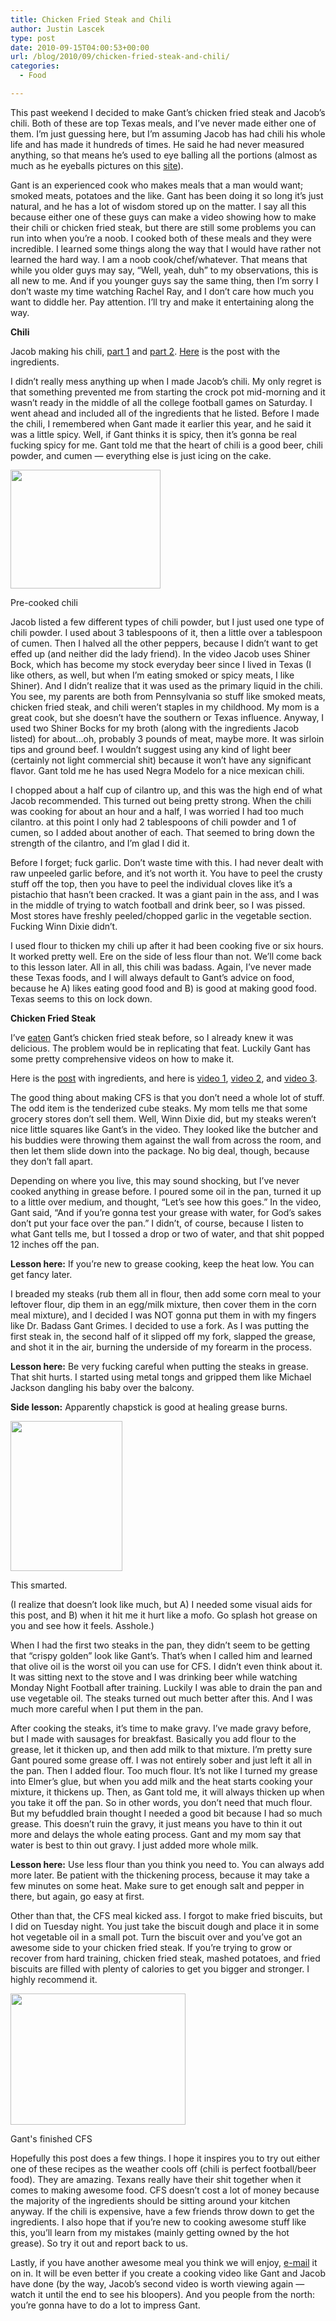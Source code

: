 ```yaml
---
title: Chicken Fried Steak and Chili
author: Justin Lascek
type: post
date: 2010-09-15T04:00:53+00:00
url: /blog/2010/09/chicken-fried-steak-and-chili/
categories:
  - Food

---
```

This past weekend I decided to make Gant&#8217;s chicken fried steak and Jacob&#8217;s chili. Both of these are top Texas meals, and I&#8217;ve never made either one of them. I&#8217;m just guessing here, but I&#8217;m assuming Jacob has had chili his whole life and has made it hundreds of times. He said he had never measured anything, so that means he&#8217;s used to eye balling all the portions (almost as much as he eyeballs pictures on this [site][1]).
  

  
Gant is an experienced cook who makes meals that a man would want; smoked meats, potatoes and the like. Gant has been doing it so long it&#8217;s just natural, and he has a lot of wisdom stored up on the matter. I say all this because either one of these guys can make a video showing how to make their chili or chicken fried steak, but there are still some problems you can run into when you&#8217;re a noob. I cooked both of these meals and they were incredible. I learned some things along the way that I would have rather not learned the hard way. I am a noob cook/chef/whatever. That means that while you older guys may say, &#8220;Well, yeah, duh&#8221; to my observations, this is all new to me. And if you younger guys say the same thing, then I&#8217;m sorry I don&#8217;t waste my time watching Rachel Ray, and I don&#8217;t care how much you want to diddle her. Pay attention. I&#8217;ll try and make it entertaining along the way.
  

  
**Chili**
  
Jacob making his chili, [part 1][2] and [part 2][3]. [Here][4] is the post with the ingredients.
  

  
I didn&#8217;t really mess anything up when I made Jacob&#8217;s chili. My only regret is that something prevented me from starting the crock pot mid-morning and it wasn&#8217;t ready in the middle of all the college football games on Saturday. I went ahead and included all of the ingredients that he listed. Before I made the chili, I remembered when Gant made it earlier this year, and he said it was a little spicy. Well, if Gant thinks it is spicy, then it&#8217;s gonna be real fucking spicy for me. Gant told me that the heart of chili is a good beer, chili powder, and cumen &#8212; everything else is just icing on the cake.
  

  


<div id="attachment_2816" style="width: 250px" class="wp-caption alignleft">
  <a href="/2010/09/00chili-precook.png"><img aria-describedby="caption-attachment-2816" data-attachment-id="2816" data-permalink="/blog/2010/09/chicken-fried-steak-and-chili/00chili-precook/" data-orig-file="/2010/09/00chili-precook.png" data-orig-size="491,390" data-comments-opened="1" data-image-meta="{&quot;aperture&quot;:&quot;0&quot;,&quot;credit&quot;:&quot;&quot;,&quot;camera&quot;:&quot;&quot;,&quot;caption&quot;:&quot;&quot;,&quot;created_timestamp&quot;:&quot;0&quot;,&quot;copyright&quot;:&quot;&quot;,&quot;focal_length&quot;:&quot;0&quot;,&quot;iso&quot;:&quot;0&quot;,&quot;shutter_speed&quot;:&quot;0&quot;,&quot;title&quot;:&quot;&quot;}" data-image-title="00chili-precook" data-image-description="" data-medium-file="/2010/09/00chili-precook-400x317.png" data-large-file="/2010/09/00chili-precook.png" class="size-medium wp-image-2816 " title="00chili-precook" src="/2010/09/00chili-precook-400x317.png" alt="" width="240" height="190" srcset="/2010/09/00chili-precook-400x317.png 400w, /2010/09/00chili-precook.png 491w" sizes="(max-width: 240px) 100vw, 240px" /></a>
  
  <p id="caption-attachment-2816" class="wp-caption-text">
    Pre-cooked chili
  </p>
</div>

Jacob listed a few different types of chili powder, but I just used one type of chili powder. I used about 3 tablespoons of it, then a little over a tablespoon of cumen. Then I halved all the other peppers, because I didn&#8217;t want to get effed up (and neither did the lady friend). In the video Jacob uses Shiner Bock, which has become my stock everyday beer since I lived in Texas (I like others, as well, but when I&#8217;m eating smoked or spicy meats, I like Shiner). And I didn&#8217;t realize that it was used as the primary liquid in the chili. You see, my parents are both from Pennsylvania so stuff like smoked meats, chicken fried steak, and chili weren&#8217;t staples in my childhood. My mom is a great cook, but she doesn&#8217;t have the southern or Texas influence. Anyway, I used two Shiner Bocks for my broth (along with the ingredients Jacob listed) for about&#8230;oh, probably 3 pounds of meat, maybe more. It was sirloin tips and ground beef. I wouldn&#8217;t suggest using any kind of light beer (certainly not light commercial shit) because it won&#8217;t have any significant flavor. Gant told me he has used Negra Modelo for a nice mexican chili.
  

  
I chopped about a half cup of cilantro up, and this was the high end of what Jacob recommended. This turned out being pretty strong. When the chili was cooking for about an hour and a half, I was worried I had too much cilantro. at this point I only had 2 tablespoons of chili powder and 1 of cumen, so I added about another of each. That seemed to bring down the strength of the cilantro, and I&#8217;m glad I did it.
  

  
Before I forget; fuck garlic. Don&#8217;t waste time with this. I had never dealt with raw unpeeled garlic before, and it&#8217;s not worth it. You have to peel the crusty stuff off the top, then you have to peel the individual cloves like it&#8217;s a pistachio that hasn&#8217;t been cracked. It was a giant pain in the ass, and I was in the middle of trying to watch football and drink beer, so I was pissed. Most stores have freshly peeled/chopped garlic in the vegetable section. Fucking Winn Dixie didn&#8217;t.
  

  
I used flour to thicken my chili up after it had been cooking five or six hours. It worked pretty well. Ere on the side of less flour than not. We&#8217;ll come back to this lesson later. All in all, this chili was badass. Again, I&#8217;ve never made these Texas foods, and I will always default to Gant&#8217;s advice on food, because he A) likes eating good food and B) is good at making good food. Texas seems to this on lock down.
  

  
**Chicken Fried Steak**
  
I&#8217;ve [eaten][5] Gant&#8217;s chicken fried steak before, so I already knew it was delicious. The problem would be in replicating that feat. Luckily Gant has some pretty comprehensive videos on how to make it.
  
Here is the [post][6] with ingredients, and here is [video 1][7], [video 2][8], and [video 3][9].
  

  
The good thing about making CFS is that you don&#8217;t need a whole lot of stuff. The odd item is the tenderized cube steaks. My mom tells me that some grocery stores don&#8217;t sell them. Well, Winn Dixie did, but my steaks weren&#8217;t nice little squares like Gant&#8217;s in the video. They looked like the butcher and his buddies were throwing them against the wall from across the room, and then let them slide down into the package. No big deal, though, because they don&#8217;t fall apart.
  

  
Depending on where you live, this may sound shocking, but I&#8217;ve never cooked anything in grease before. I poured some oil in the pan, turned it up to a little over medium, and thought, &#8220;Let&#8217;s see how this goes.&#8221; In the video, Gant said, &#8220;And if you&#8217;re gonna test your grease with water, for God&#8217;s sakes don&#8217;t put your face over the pan.&#8221; I didn&#8217;t, of course, because I listen to what Gant tells me, but I tossed a drop or two of water, and that shit popped 12 inches off the pan.
  
**Lesson here:** If you&#8217;re new to grease cooking, keep the heat low. You can get fancy later.
  

  
I breaded my steaks (rub them all in flour, then add some corn meal to your leftover flour, dip them in an egg/milk mixture, then cover them in the corn meal mixture), and I decided I was NOT gonna put them in with my fingers like Dr. Badass Gant Grimes. I decided to use a fork. As I was putting the first steak in, the second half of it slipped off my fork, slapped the grease, and shot it in the air, burning the underside of my forearm in the process.
  
**Lesson here:** Be very fucking careful when putting the steaks in grease. That shit hurts. I started using metal tongs and gripped them like Michael Jackson dangling his baby over the balcony.
  
**Side lesson:** Apparently chapstick is good at healing grease burns.
  

  


<div id="attachment_2820" style="width: 189px" class="wp-caption aligncenter">
  <a href="/2010/09/IMG_20100913_231315.jpg"><img aria-describedby="caption-attachment-2820" data-attachment-id="2820" data-permalink="/blog/2010/09/chicken-fried-steak-and-chili/img_20100913_231315/" data-orig-file="/2010/09/IMG_20100913_231315.jpg" data-orig-size="388,519" data-comments-opened="1" data-image-meta="{&quot;aperture&quot;:&quot;2.8&quot;,&quot;credit&quot;:&quot;&quot;,&quot;camera&quot;:&quot;Droid&quot;,&quot;caption&quot;:&quot;&quot;,&quot;created_timestamp&quot;:&quot;1284419592&quot;,&quot;copyright&quot;:&quot;&quot;,&quot;focal_length&quot;:&quot;4&quot;,&quot;iso&quot;:&quot;188&quot;,&quot;shutter_speed&quot;:&quot;0.066667&quot;,&quot;title&quot;:&quot;&quot;}" data-image-title="IMG_20100913_231315" data-image-description="" data-medium-file="/2010/09/IMG_20100913_231315-299x400.jpg" data-large-file="/2010/09/IMG_20100913_231315.jpg" class="size-medium wp-image-2820 " title="IMG_20100913_231315" src="/2010/09/IMG_20100913_231315-299x400.jpg" alt="" width="179" height="240" srcset="/2010/09/IMG_20100913_231315-299x400.jpg 299w, /2010/09/IMG_20100913_231315.jpg 388w" sizes="(max-width: 179px) 100vw, 179px" /></a>
  
  <p id="caption-attachment-2820" class="wp-caption-text">
    This smarted.
  </p>
</div>

(I realize that doesn&#8217;t look like much, but A) I needed some visual aids for this post, and B) when it hit me it hurt like a mofo. Go splash hot grease on you and see how it feels. Asshole.)
  

  
When I had the first two steaks in the pan, they didn&#8217;t seem to be getting that &#8220;crispy golden&#8221; look like Gant&#8217;s. That&#8217;s when I called him and learned that olive oil is the worst oil you can use for CFS. I didn&#8217;t even think about it. It was sitting next to the stove and I was drinking beer while watching Monday Night Football after training. Luckily I was able to drain the pan and use vegetable oil. The steaks turned out much better after this. And I was much more careful when I put them in the pan.

After cooking the steaks, it&#8217;s time to make gravy. I&#8217;ve made gravy before, but I made with sausages for breakfast. Basically you add flour to the grease, let it thicken up, and then add milk to that mixture. I&#8217;m pretty sure Gant poured some grease off. I was not entirely sober and just left it all in the pan. Then I added flour. Too much flour. It&#8217;s not like I turned my grease into Elmer&#8217;s glue, but when you add milk and the heat starts cooking your mixture, it thickens up. Then, as Gant told me, it will always thicken up when you take it off the pan. So in other words, you don&#8217;t need that much flour. But my befuddled brain thought I needed a good bit because I had so much grease. This doesn&#8217;t ruin the gravy, it just means you have to thin it out more and delays the whole eating process. Gant and my mom say that water is best to thin out gravy. I just added more whole milk.
  
**Lesson here:** Use less flour than you think you need to. You can always add more later. Be patient with the thickening process, because it may take a few minutes on some heat. Make sure to get enough salt and pepper in there, but again, go easy at first.
  

  
Other than that, the CFS meal kicked ass. I forgot to make fried biscuits, but I did on Tuesday night. You just take the biscuit dough and place it in some hot vegetable oil in a small pot. Turn the biscuit over and you&#8217;ve got an awesome side to your chicken fried steak. If you&#8217;re trying to grow or recover from hard training, chicken fried steak, mashed potatoes, and fried biscuits are filled with plenty of calories to get you bigger and stronger. I highly recommend it.
  

  


<div id="attachment_2822" style="width: 290px" class="wp-caption aligncenter">
  <a href="/2010/09/00cfs-final.jpg"><img aria-describedby="caption-attachment-2822" data-attachment-id="2822" data-permalink="/blog/2010/09/chicken-fried-steak-and-chili/00cfs-final/" data-orig-file="/2010/09/00cfs-final.jpg" data-orig-size="400,300" data-comments-opened="1" data-image-meta="{&quot;aperture&quot;:&quot;0&quot;,&quot;credit&quot;:&quot;&quot;,&quot;camera&quot;:&quot;&quot;,&quot;caption&quot;:&quot;&quot;,&quot;created_timestamp&quot;:&quot;0&quot;,&quot;copyright&quot;:&quot;&quot;,&quot;focal_length&quot;:&quot;0&quot;,&quot;iso&quot;:&quot;0&quot;,&quot;shutter_speed&quot;:&quot;0&quot;,&quot;title&quot;:&quot;&quot;}" data-image-title="00cfs-final" data-image-description="" data-medium-file="/2010/09/00cfs-final.jpg" data-large-file="/2010/09/00cfs-final.jpg" class="size-full wp-image-2822 " title="00cfs-final" src="/2010/09/00cfs-final.jpg" alt="" width="280" height="210" /></a>
  
  <p id="caption-attachment-2822" class="wp-caption-text">
    Gant's finished CFS
  </p>
</div>


  

  
Hopefully this post does a few things. I hope it inspires you to try out either one of these recipes as the weather cools off (chili is perfect football/beer food). They are amazing. Texans really have their shit together when it comes to making awesome food. CFS doesn&#8217;t cost a lot of money because the majority of the ingredients should be sitting around your kitchen anyway. If the chili is expensive, have a few friends throw down to get the ingredients. I also hope that if you&#8217;re new to cooking awesome stuff like this, you&#8217;ll learn from my mistakes (mainly getting owned by the hot grease). So try it out and report back to us.
  

  
Lastly, if you have another awesome meal you think we will enjoy, [e-mail][10] it on in. It will be even better if you create a cooking video like Gant and Jacob have done (by the way, Jacob&#8217;s second video is worth viewing again &#8212; watch it until the end to see his bloopers). And you people from the north: you&#8217;re gonna have to do a lot to impress Gant.

 [1]: http://www.physiquebodywareusa.com/category.asp?category=Mens_Muscle_Shirts
 [2]: http://www.youtube.com/watch?v=-wcLN7L1HKA
 [3]: http://www.youtube.com/watch?v=XY55_pKemNc
 [4]: /?p=1052
 [5]: /?p=405
 [6]: /?p=1025
 [7]: http://www.youtube.com/watch?v=HyySI3bPPRQ
 [8]: http://www.youtube.com/watch?v=1dwkLPnQLoU
 [9]: http://www.youtube.com/watch?v=ivELIO3Clig
 [10]: mailto:Justin@70sbig.com
